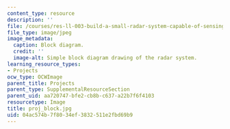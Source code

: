 ```yaml
---
content_type: resource
description: ''
file: /courses/res-ll-003-build-a-small-radar-system-capable-of-sensing-range-doppler-and-synthetic-aperture-radar-imaging-january-iap-2011/04ac574b7f8034ef3832511e2fbd69b9_proj_block.jpg
file_type: image/jpeg
image_metadata:
  caption: Block diagram.
  credit: ''
  image-alt: Simple block diagram drawing of the radar system.
learning_resource_types:
- Projects
ocw_type: OCWImage
parent_title: Projects
parent_type: SupplementalResourceSection
parent_uid: aa720747-bfe2-cb8b-c637-a22b7f6f4103
resourcetype: Image
title: proj_block.jpg
uid: 04ac574b-7f80-34ef-3832-511e2fbd69b9
---
```

